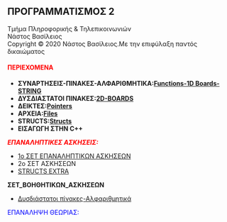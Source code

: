 <html>
<body>
<h2 text-allign:center>ΠΡΟΓΡΑΜΜΑΤΙΣΜΟΣ 2</h2>
  
Τμήμα Πληροφορικής & Τηλεπικοινωνιών<br>
Νάστος Βασίλειος<br>
Copyright © 2020 Νάστος Βασίλειος.Με την επιφύλαξη παντός δικαιώματος 

<h4><p style="color:red;">ΠΕΡΙΕΧΟΜΕΝΑ</p></h4>
<ul>
<li><b>ΣΥΝΑΡΤΗΣΕΙΣ-ΠΙΝΑΚΕΣ-ΑΛΦΑΡΙΘΜΗΤΙΚΑ:<a href="https://github.com/vasnastos/PROGRAMMING-TO-C-2/tree/master/Course1">Functions-1D Boards-STRING</a></b></li>
<li><b>ΔΥΣΔΙΑΣΤΑΤΟΙ ΠΙΝΑΚΕΣ:<a href="https://github.com/vasnastos/PROGRAMMING-TO-C-2/tree/master/Course2">2D-BOARDS</a></b></li>
<li><b>ΔΕΙΚΤΕΣ:<a href="https://github.com/vasnastos/PROGRAMMING-TO-C-2/tree/master/Course3">Pointers</a></b></li>
<li><b>ΑΡΧΕΙΑ:<a href="https://github.com/vasnastos/PROGRAMMING-TO-C-2/tree/master/Course4">Files</a></b></li>
<li><b>STRUCTS:<a href="https://github.com/vasnastos/PROGRAMMING-TO-C-2/tree/master/STRUCTS">Structs</a></b></li>
<li><b>ΕΙΣΑΓΩΓΗ ΣΤΗΝ C++</b></li>
</ul>
<p style="color:red;"><b><i>ΕΠΑΝΑΛΗΠΤΙΚΕΣ ΑΣΚΗΣΕΙΣ:</i></b></p>
<ul>
<li><a href="https://github.com/vasnastos/PROGRAMMING-TO-C-2/tree/master/%CE%95%CE%A0%CE%91%CE%9D%CE%91%CE%9B%CE%97%CE%A0%CE%A4%CE%99%CE%9A%CE%95%CE%A3_%CE%91%CE%A3%CE%9A%CE%97%CE%A3%CE%95%CE%99%CE%A3_1%CE%BF_%CE%A3%CE%95%CE%A4">1ο ΣΕΤ ΕΠΑΝΑΛΗΠΤΙΚΩΝ ΑΣΚΗΣΕΩΝ</a></li>
<li>2ο ΣΕΤ ΑΣΚΗΣΕΩΝ</li>
<li><a href=https://github.com/vasnastos/PROGRAMMING-TO-C-2/tree/master/%CE%95%CE%A0%CE%91%CE%9D%CE%91%CE%9B%CE%97%CE%A0%CE%A4%CE%99%CE%9A%CE%95%CE%A3_%CE%91%CE%A3%CE%9A%CE%97%CE%A3%CE%95%CE%99%CE%A3%5BStructs%5D>STRUCTS EXTRA</a></li>
</ul>
<p><b>ΣΕΤ_ΒΟΗΘΗΤΙΚΩΝ_ΑΣΚΗΣΕΩΝ</b></p>
 <ul>
 <li><a href="https://github.com/vasnastos/PROGRAMMING-TO-C-2/tree/master/%CE%95%CE%A0%CE%91%CE%9D%CE%91%CE%9B%CE%97%CE%A0%CE%A4%CE%99%CE%9A%CE%95%CE%A3_%CE%91%CE%A3%CE%9A%CE%97%CE%A3%CE%95%CE%99%CE%A3(2D_Boards-Strings)">Δυσδιάστατοι πίνακες-Αλφαριθμητικά</a></li>
 </ul>
<p style="color:blue;">ΕΠΑΝΑΛΗΨΗ ΘΕΩΡΙΑΣ:</p>
</body>
</html>
